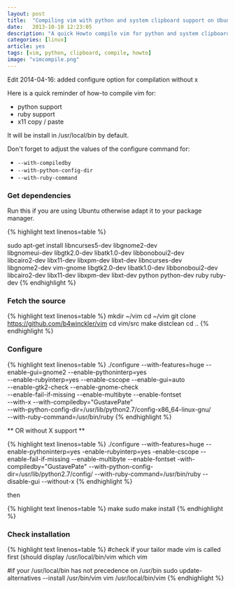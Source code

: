 ```yaml
---
layout: post
title:  "Compiling vim with python and system clipboard support on Ubuntu"
date:   2013-10-10 12:23:05
description: "A quick Howto compile vim for python and system clipboard support"
categories: [linux]
article: yes
tags: [vim, python, clipboard, compile, howto]
image: "vimcompile.png"
---
```


Edit 2014-04-16: added configure option for compilation without x

Here is a quick reminder of how-to compile vim for:
* python support
* ruby support
* x11 copy / paste

It will be install in /usr/local/bin by default.

Don't forget to adjust the values of the configure command for:

- `--with-compiledby`
- `--with-python-config-dir`
- `--with-ruby-command`


### Get dependencies

Run this if you are using Ubuntu otherwise adapt it to your package manager.

{% highlight text linenos=table %}

sudo apt-get install libncurses5-dev libgnome2-dev \
    libgnomeui-dev libgtk2.0-dev libatk1.0-dev libbonoboui2-dev \
    libcairo2-dev libx11-dev libxpm-dev libxt-dev libncurses-dev \
    libgnome2-dev vim-gnome libgtk2.0-dev libatk1.0-dev libbonoboui2-dev \
    libcairo2-dev libx11-dev libxpm-dev libxt-dev python python-dev ruby ruby-dev
{% endhighlight %}

### Fetch the source

{% highlight text linenos=table %}
mkdir ~/vim
cd ~/vim
git clone https://github.com/b4winckler/vim
cd vim/src
make distclean
cd ..
{% endhighlight %}

### Configure

{% highlight text linenos=table %}
./configure --with-features=huge --enable-gui=gnome2 --enable-pythoninterp=yes \
    --enable-rubyinterp=yes --enable-cscope --enable-gui=auto \
    --enable-gtk2-check --enable-gnome-check \
    --enable-fail-if-missing --enable-multibyte --enable-fontset \
    --with-x --with-compiledby="GustavePate" \
    --with-python-config-dir=/usr/lib/python2.7/config-x86_64-linux-gnu/ \
    --with-ruby-command=/usr/bin/ruby
{% endhighlight %}

** OR without X support **

{% highlight text linenos=table %}
./configure  --with-features=huge --enable-pythoninterp=yes -enable-rubyinterp=yes  -enable-cscope --enable-fail-if-missing --enable-multibyte
--enable-fontset -with-compiledby="GustavePate" --with-python-config-dir=/usr/lib/python2.7/config/ --with-ruby-command=/usr/bin/ruby --disable-gui
--without-x
{% endhighlight %}

then

{% highlight text linenos=table %}
make
sudo make install
{% endhighlight %}

### Check installation

{% highlight text linenos=table %}
#check if your tailor made vim is called first (should display /usr/local/bin/vim
which vim

#if your /usr/local/bin has not precedence on /usr/bin
sudo update-alternatives --install /usr/bin/vim vim /usr/local/bin/vim
{% endhighlight %}


